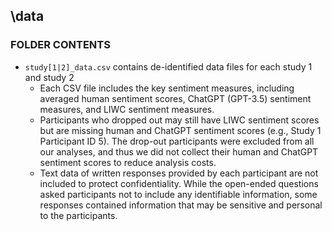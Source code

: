 ## \data

### FOLDER CONTENTS
* `study[1|2]_data.csv` contains de-identified data files for each study 1 and study 2
  - Each CSV file includes the key sentiment measures, including averaged human sentiment scores, ChatGPT (GPT-3.5) sentiment measures, and LIWC sentiment measures.
  - Participants who dropped out may still have LIWC sentiment scores but are missing human and ChatGPT sentiment scores (e.g., Study 1 Participant ID 5). The drop-out participants were excluded from all our analyses, and thus we did not collect their human and ChatGPT sentiment scores to reduce analysis costs.
  - Text data of written responses provided by each participant are not included to protect confidentiality. While the open-ended questions asked participants not to include any identifiable information, some responses contained information that may be sensitive and personal to the participants.

